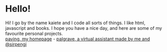 # Hello!
Hi! I go by the name kaiete and I code all sorts of things. I like html, javascript and books.
I hope you have a nice day, and here are some of my favourite personal projects.  
[paving, my homepage](https://kaiete.uk/paving) - [palgrave, a virtual assistant made by me and @sirpengi](https://github.com/kaiete/InstantPalgrave)
